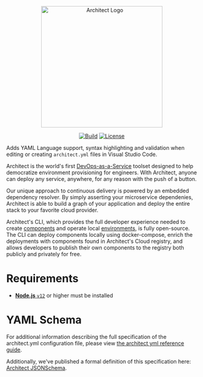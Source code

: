 <p align="center">
  <picture>
    <img width="320" alt="Architect Logo" src="https://cdn.architect.io/logo/horizontal-inverted.png">
  </picture>
</p>

<p align="center">
  <a href="https://marketplace.visualstudio.com/items?itemName=architect.io.architectio"><img src="https://img.shields.io/visual-studio-marketplace/v/architect.io.architectio?style=for-the-badge&label=VS%20Marketplace&logo=visual-studio-code" alt="Build" /></a>
  <a href="https://github.com/architect-team/vs-code-extension/blob/main/LICENSE"><img src="https://img.shields.io/github/license/architect-team/vs-code-extension?style=for-the-badge" alt="License" /></a>
</p>


Adds YAML Language support, syntax highlighting and validation when editing or creating `architect.yml` files in Visual Studio Code.

Architect is the world's first [DevOps-as-a-Service](//architect.io/product) toolset designed to help democratize environment provisioning for engineers. With Architect, anyone can deploy any service, anywhere, for any reason with the push of a button.

Our unique approach to continuous delivery is powered by an embedded dependency resolver. By simply asserting your microservice dependenies, Architect is able to build a graph of your application and deploy the entire stack to your favorite cloud provider.

Architect's CLI, which provides the full developer experience needed to create [components](//docs.architect.io) and operate local [environments](//docs.architect.io/deployments/local-environments), is fully open-source. The CLI can deploy components locally using docker-compose, enrich the deployments with components found in Architect's Cloud registry, and allows developers to publish their own components to the registry both publicly and privately for free.

# Requirements
* [**Node.js** `v12`](//nodejs.org/en/download/) or higher must be installed

# YAML Schema
For additional information describing the full specification of the architect.yml configuration file, please view [the architect yml reference guide](https://docs.architect.io/reference/architect-yml/).

Additionally, we've published a formal definition of this specification here: [Architect JSONSchema](https://raw.githubusercontent.com/architect-team/architect-cli/master/src/dependency-manager/schema/architect.schema.json).
